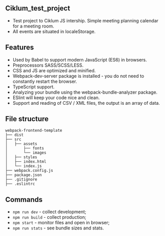 ## Ciklum_test_project

* Test project to Ciklum JS intership. Simple meeting planning calendar for a meeting room.
* All events are situated in localeStorage.

## Features

* Used by Babel to support modern JavaScript (ES6) in browsers.
* Preprocessors SASS/SCSS/LESS.
* CSS and JS are optimized and minified.
* Webpack-dev-server package is installed - you do not need to constantly restart the browser.
* TypeScript support.
* Analyzing your bundle using the webpack-bundle-analyzer package.
* ESlint will keep your code nice and clean.
* Support and reading of CSV / XML files, the output is an array of data.

## File structure

```
webpack-frontend-template
├── dist
├── src
│   ├── assets
│       ├── fonts
│       └── images
│   ├── styles
│   ├── index.html
│   └── index.js
├── webpack.config.js
├── package.json
├── .gitignore
├── .eslintrc
```

## Commands

* ```npm run dev``` - collect development;
* ```npm run build``` - collect production;
* ```npm start``` - monitor files and open in browser;
* ```npm run stats``` - see bundle sizes and stats.